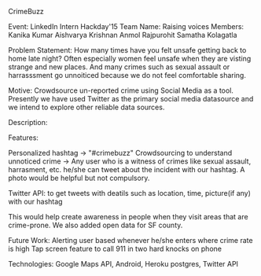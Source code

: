 CrimeBuzz

Event: LinkedIn Intern Hackday'15 Team Name: Raising voices Members: Kanika Kumar Aishvarya Krishnan Anmol Rajpurohit Samatha Kolagatla

Problem Statement: How many times have you felt unsafe getting back to home late night? Often especially women feel unsafe when they are visting strange and new places. And many crimes such as sexual assault or harrasssment go unnoiticed because we do not feel comfortable sharing.

Motive: Crowdsource un-reported crime using Social Media as a tool. Presently we have used Twitter as the primary social media datasource and we intend to explore other reliable data sources.

Description:

Features:

Personalized hashtag -> "#crimebuzz" Crowdsourcing to understand unnoticed crime -> Any user who is a witness of crimes like sexual assault, harrasment, etc. he/she can tweet about the incident with our hashtag. A photo would be helpful but not compulsory.

Twitter API: to get tweets with deatils such as location, time, picture(if any) with our hashtag

This would help create awareness in people when they visit areas that are crime-prone. We also added open data for SF county.

Future Work: Alerting user based whenever he/she enters where crime rate is high Tap screen feature to call 911 in two hard knocks on phone

Technologies: Google Maps API, Android, Heroku postgres, Twitter API
